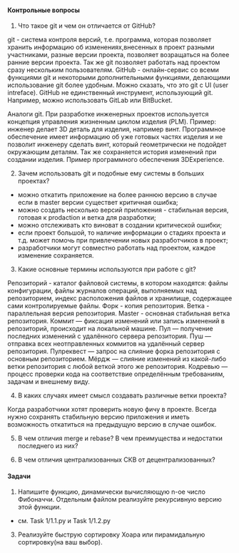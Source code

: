 #### Контрольные вопросы
1. Что такое git и чем он отличается от GitHub?

git - система контроля версий, т.е. программа, которая позволяет хранить информацию об изменениях,внесенных в проект разными участниками, разные версии проекта, позволяет возращаться на более ранние версии проекта. Так же git позволяет работать над проектом сразу нескольким пользователям.
GitHub - онлайн-сервис со всеми функциями git и некоторыми дополнительными функциями, делающими использование git более удобным. Можно сказать, что это git с UI (user intreface). GitHub не единственный инструмент, использующий git. Например, можно использовать GitLab или BitBucket.

Аналоги git. При разработке инженерных проектов используется концепция управления жизненным циклом изделия (PLM). Пример: инженер делает 3D деталь для изделия, например винт. Программное обеспечение имеет информацию об уже готовых частях изделия и не позволит инженеру сделать винт, который геометрически не подойдет окружающим деталям. Так же сохраняется история изменений при создании изделия. Пример программного обеспечения 3DExperience.

2. Зачем использовать git и подобные ему системы в больших проектах?

- можно откатить приложение на более раннюю версию в случае если в master версии существет критичная ошибка;
- можно создать несколько версий приложения - стабильная версия, готовая к prodaction и ветка для разработки;
- можно отслеживать кто виноват в создании критической ошибки;
- если проект большой, то наличие информации о стадиях проекта и т.д. может помочь при привлечении новых разработчиков в проект;
- разработчики могут совместно работать над проектом, каждое изменение сохраняется.

3. Какие основные термины используются при работе с git?

Репозиторий - каталог файловой системы, в котором находятся: файлы конфигурации, файлы журналов операций, выполняемых над репозиторием, индекс расположения файлов и хранилище, содержащее сами контролируемые файлы.
Форк - копия репозитория.
Ветка - параллельная версия репозитория.
Master - основная стабильная ветка репозитория.
Коммит — фиксация изменений или запись изменений в репозиторий, происходит на локальной машине.
Пул — получение последних изменений с удалённого сервера репозитория.
Пуш — отправка всех неотправленных коммитов на удалённый сервер репозитория.
Пулреквест — запрос на слияние форка репозитория с основным репозиторием. 
Мёрдж — слияние изменений из какой-либо ветки репозитория с любой веткой этого же репозитория.
Кодревью — процесс проверки кода на соответствие определённым требованиям, задачам и внешнему виду.

4. В каких случаях имеет смысл создавать различные ветки проекта?

Когда разработчики хотят проверить новую фичу в проекте. Всегда нужно сохранять стабильную версию приложения и иметь возможность откатиться на предыдущую версию в случае ошибок.

5. В чем отличия merge и rebase? В чем преимущества и недостатки последнего из них?

6. В чем отличия централизованных СКВ от децентрализованных?

#### Задачи
1. Напишите функцию, динамически вычисляющую n-ое число Фибоначчи. Отдельным файлом реализуйте рекурсивную версию этой функции.

  - см. Task 1/1.1.py и Task 1/1.2.py

3. Реализуйте быструю сортировку Хоара или пирамидальную сортировку(на ваш выбор).
